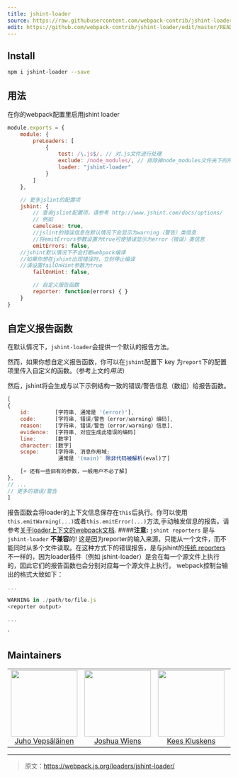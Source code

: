 ```yaml
---
title: jshint-loader
source: https://raw.githubusercontent.com/webpack-contrib/jshint-loader/master/README.md
edit: https://github.com/webpack-contrib/jshint-loader/edit/master/README.md
---
```

## Install

```bash
npm i jshint-loader --save
```

## 用法
在你的webpack配置里启用jshint loader

``` javascript
module.exports = {
	module: {
		preLoaders: [
			{
				test: /\.js$/, // 对.js文件进行处理
				exclude: /node_modules/, // 排除掉node_modules文件夹下的所有文件
				loader: "jshint-loader"
			}
		]
	},

	// 更多jslint的配置项
	jshint: {
		// 查询jslint配置项，请参考 http://www.jshint.com/docs/options/
		// 例如
		camelcase: true,
		//jslint的错误信息在默认情况下会显示为warning（警告）类信息
		//将emitErrors参数设置为true可使错误显示为error（错误）类信息
		emitErrors: false,
    //jshint默认情况下不会打断webpack编译
    //如果你想在jshint出现错误时，立刻停止编译
    //请设置failOnHint参数为true
		failOnHint: false,

		// 自定义报告函数
		reporter: function(errors) { }
	}
}
```

## 自定义报告函数
在默认情况下，`jshint-loader`会提供一个默认的报告方法。

然而，如果你想自定义报告函数，你可以在`jshint`配置下 key 为`report`下的配置项里传入自定义的函数。（参考上文的*用法*）

然后，jshint将会生成与以下示例结构一致的错误/警告信息（数组）给报告函数。
```js
[
{
    id:        [字符串, 通常是 '(error)'],
    code:      [字符串, 错误/警告（error/warning）编码],
    reason:    [字符串, 错误/警告（error/warning）信息],
    evidence:  [字符串, 对应生成此错误的编码]
    line:      [数字]
    character: [数字]
    scope:     [字符串, 消息作用域;
                通常是 '(main)' 除非代码被解析(eval)了]

    [+ 还有一些旧有的参数，一般用户不必了解]
},
// ...
// 更多的错误/警告
]
```
报告函数会将loader的上下文信息保存在`this`后执行。你可以使用`this.emitWarning(...)`或者`this.emitError(...)`方法,手动触发信息的报告。请参考[关于loader上下文的webpack文档](http://webpack.github.io/docs/loaders.html#loader-context).
####**注意:** `jshint reporters` 是与  `jshint-loader` **不兼容**的!
这是因为reporter的输入来源，只能从一个文件，而不能同时从多个文件读取。在这种方式下的错误报告，是与jshint的[传统 reporters ](http://www.jshint.com/docs/reporters/) 不一样的，因为loader插件（例如 jshint-loader）是会在每一个源文件上执行的，因此它们的报告函数也会分别对应每一个源文件上执行。
webpack控制台输出的格式大致如下：
```js
...

WARNING in ./path/to/file.js
<reporter output>

...
```
`

## Maintainers

<table>
  <tbody>
    <tr>
      <td align="center">
        <img width="150" height="150"
        src="https://avatars3.githubusercontent.com/u/166921?v=3&s=150">
        </br>
        <a href="https://github.com/bebraw">Juho Vepsäläinen</a>
      </td>
      <td align="center">
        <img width="150" height="150"
        src="https://avatars2.githubusercontent.com/u/8420490?v=3&s=150">
        </br>
        <a href="https://github.com/d3viant0ne">Joshua Wiens</a>
      </td>
      <td align="center">
        <img width="150" height="150"
        src="https://avatars3.githubusercontent.com/u/533616?v=3&s=150">
        </br>
        <a href="https://github.com/SpaceK33z">Kees Kluskens</a>
      </td>
      <td align="center">
        <img width="150" height="150"
        src="https://avatars3.githubusercontent.com/u/3408176?v=3&s=150">
        </br>
        <a href="https://github.com/TheLarkInn">Sean Larkin</a>
      </td>
    </tr>
  <tbody>
</table>


[npm]: https://img.shields.io/npm/v/jshint-loader.svg
[npm-url]: https://npmjs.com/package/jshint-loader

[deps]: https://david-dm.org/webpack-contrib/jshint-loader.svg
[deps-url]: https://david-dm.org/webpack-contrib/jshint-loader

[chat]: https://img.shields.io/badge/gitter-webpack%2Fwebpack-brightgreen.svg
[chat-url]: https://gitter.im/webpack/webpack

[test]: http://img.shields.io/travis/webpack-contrib/jshint-loader.svg
[test-url]: https://travis-ci.org/webpack-contrib/jshint-loader

***

> 原文：https://webpack.js.org/loaders/jshint-loader/